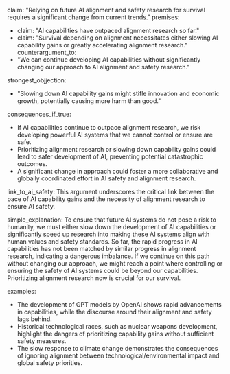 claim: "Relying on future AI alignment and safety research for survival requires a significant change from current trends."
premises:
  - claim: "AI capabilities have outpaced alignment research so far."
  - claim: "Survival depending on alignment necessitates either slowing AI capability gains or greatly accelerating alignment research."
counterargument_to:
  - "We can continue developing AI capabilities without significantly changing our approach to AI alignment and safety research."

strongest_objjection:
  - "Slowing down AI capability gains might stifle innovation and economic growth, potentially causing more harm than good."

consequences_if_true:
  - If AI capabilities continue to outpace alignment research, we risk developing powerful AI systems that we cannot control or ensure are safe.
  - Prioritizing alignment research or slowing down capability gains could lead to safer development of AI, preventing potential catastrophic outcomes.
  - A significant change in approach could foster a more collaborative and globally coordinated effort in AI safety and alignment research.

link_to_ai_safety: This argument underscores the critical link between the pace of AI capability gains and the necessity of alignment research to ensure AI safety.

simple_explanation: To ensure that future AI systems do not pose a risk to humanity, we must either slow down the development of AI capabilities or significantly speed up research into making these AI systems align with human values and safety standards. So far, the rapid progress in AI capabilities has not been matched by similar progress in alignment research, indicating a dangerous imbalance. If we continue on this path without changing our approach, we might reach a point where controlling or ensuring the safety of AI systems could be beyond our capabilities. Prioritizing alignment research now is crucial for our survival.

examples:
  - The development of GPT models by OpenAI shows rapid advancements in capabilities, while the discourse around their alignment and safety lags behind.
  - Historical technological races, such as nuclear weapons development, highlight the dangers of prioritizing capability gains without sufficient safety measures.
  - The slow response to climate change demonstrates the consequences of ignoring alignment between technological/environmental impact and global safety priorities.